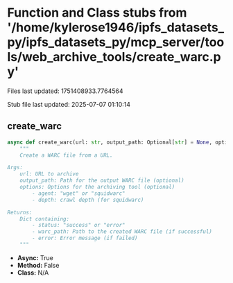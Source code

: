 # Function and Class stubs from '/home/kylerose1946/ipfs_datasets_py/ipfs_datasets_py/mcp_server/tools/web_archive_tools/create_warc.py'

Files last updated: 1751408933.7764564

Stub file last updated: 2025-07-07 01:10:14

## create_warc

```python
async def create_warc(url: str, output_path: Optional[str] = None, options: Optional[Dict[str, Any]] = None) -> Dict[str, Any]:
    """
    Create a WARC file from a URL.

Args:
    url: URL to archive
    output_path: Path for the output WARC file (optional)
    options: Options for the archiving tool (optional)
        - agent: "wget" or "squidwarc"
        - depth: crawl depth (for squidwarc)

Returns:
    Dict containing:
        - status: "success" or "error"
        - warc_path: Path to the created WARC file (if successful)
        - error: Error message (if failed)
    """
```
* **Async:** True
* **Method:** False
* **Class:** N/A
